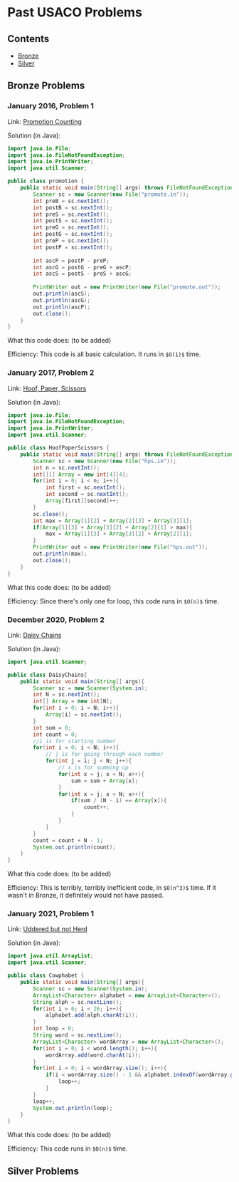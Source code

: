 # Past USACO Problems

## Contents
- [Bronze](#bronzeproblems)
- [Silver](#silverproblems)

## Bronze Problems


### January 2016, Problem 1
Link: [Promotion Counting](http://www.usaco.org/index.php?page=viewproblem2&cpid=591)

Solution (in Java):
```java
import java.io.File;
import java.io.FileNotFoundException;
import java.io.PrintWriter;
import java.util.Scanner;

public class promotion {
    public static void main(String[] args) throws FileNotFoundException {
        Scanner sc = new Scanner(new File("promote.in"));
        int preB = sc.nextInt();
        int postB = sc.nextInt();
        int preS = sc.nextInt();
        int postS = sc.nextInt();
        int preG = sc.nextInt();
        int postG = sc.nextInt();
        int preP = sc.nextInt();
        int postP = sc.nextInt();
        
        int ascP = postP - preP;
        int ascG = postG - preG + ascP;
        int ascS = postS - preS + ascG;
        
        PrintWriter out = new PrintWriter(new File("promote.out"));
        out.println(ascS);
        out.println(ascG);
        out.println(ascP);
        out.close();
    }
}
```
What this code does:
(to be added)

Efficiency:
This code is all basic calculation. It runs in `$O(1)$` time.

### January 2017, Problem 2
Link: [Hoof, Paper, Scissors](http://www.usaco.org/index.php?page=viewproblem2&cpid=688)

Solution (in Java):
```java
import java.io.File;
import java.io.FileNotFoundException;
import java.io.PrintWriter;
import java.util.Scanner;

public class HoofPaperScissors {
    public static void main(String[] args) throws FileNotFoundException {
        Scanner sc = new Scanner(new File("hps.in"));
        int n = sc.nextInt();
        int[][] Array = new int[4][4];
        for(int i = 0; i < n; i++){
            int first = sc.nextInt();
            int second = sc.nextInt();
            Array[first][second]++;
        }
        sc.close();
        int max = Array[1][2] + Array[2][3] + Array[3][1];
        if(Array[1][3] + Array[3][2] + Array[2][1] > max){
            max = Array[1][3] + Array[3][2] + Array[2][1];
        }
        PrintWriter out = new PrintWriter(new File("hps.out"));
        out.println(max);
        out.close();
    }
}

```
What this code does:
(to be added)

Efficiency:
Since there's only one for loop, this code runs in `$O(n)$` time.

### December 2020, Problem 2
Link: [Daisy Chains](http://www.usaco.org/index.php?page=viewproblem2&cpid=1060)

Solution (in Java):
```java
import java.util.Scanner;

public class DaisyChains{
    public static void main(String[] args){
        Scanner sc = new Scanner(System.in);
        int N = sc.nextInt();
        int[] Array = new int[N];
        for(int i = 0; i < N; i++){
            Array[i] = sc.nextInt();
        }
        int sum = 0;
        int count = 0;
        //i is for starting number
        for(int i = 0; i < N; i++){
            // j is for going through each number
            for(int j = i; j < N; j++){
                // x is for summing up
                for(int x = j; x < N; x++){
                    sum = sum + Array[x];
                }
                for(int x = j; x < N; x++){
                    if(sum / (N - i) == Array[x]){
                        count++;
                    }
                }
            }
        }
        count = count + N - 1;
        System.out.println(count);
    }
}


```
What this code does:
(to be added)

Efficiency:
This is terribly, terribly inefficient code, in `$O(n^3)$` time. If it wasn't in Bronze, it definitely would not have passed.

### January 2021, Problem 1
Link: [Uddered but not Herd](http://www.usaco.org/index.php?page=viewproblem2&cpid=1083)

Solution (in Java):
```java
import java.util.ArrayList;
import java.util.Scanner;

public class Cowphabet {
    public static void main(String[] args){
        Scanner sc = new Scanner(System.in);
        ArrayList<Character> alphabet = new ArrayList<Character>();
        String alph = sc.nextLine();
        for(int i = 0; i < 26; i++){
            alphabet.add(alph.charAt(i));
        }
        int loop = 0;
        String word = sc.nextLine();
        ArrayList<Character> wordArray = new ArrayList<Character>();
        for(int i = 0; i < word.length(); i++){
            wordArray.add(word.charAt(i));
        }
        for(int i = 0; i < wordArray.size(); i++){
            if(i < wordArray.size() - 1 && alphabet.indexOf(wordArray.get(i)) >= alphabet.indexOf(wordArray.get(i + 1))){
                loop++;
            } 
        }
        loop++;
        System.out.println(loop);
    }
}
```

What this code does:
(to be added)

Efficiency:
This code runs in `$O(n)$` time.



## Silver Problems
